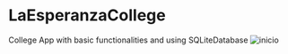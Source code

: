# LaEsperanzaCollege
College App with basic functionalities and using SQLiteDatabase
![inicio](https://user-images.githubusercontent.com/72715151/120265035-5bed7300-c25c-11eb-84dd-0b6b396f3e2c.jpg)

